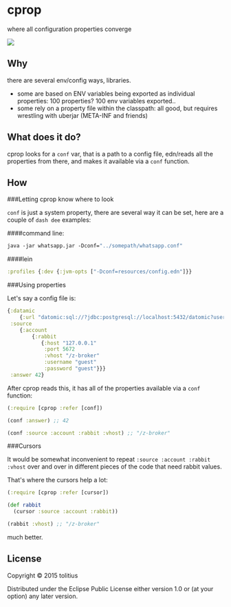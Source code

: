 # cprop

where all configuration properties converge

![](https://clojars.org/cprop/latest-version.svg)

## Why

there are several env/config ways, libraries. 

* some are based on ENV variables being exported as individual properties: 100 properties? 100 env variables exported.. 
* some rely on a property file within the classpath: all good, but requires wrestling with uberjar (META-INF and friends)

## What does it do?

cprop looks for a `conf` var, that is a path to a config file, edn/reads all the properties from there, and makes it available via a `conf` function.

## How

###Letting cprop know where to look

`conf` is just a system property, there are several way it can be set, here are a couple of `dash dee` examples:

####command line:

```clojure
java -jar whatsapp.jar -Dconf="../somepath/whatsapp.conf"
```

####lein

```clojure
:profiles {:dev {:jvm-opts ["-Dconf=resources/config.edn"]}}
```

###Using properties

Let's say a config file is:

```clojure
{:datamic 
    {:url "datomic:sql://?jdbc:postgresql://localhost:5432/datomic?user=datomic&password=datomic"}
 :source
    {:account
        {:rabbit
           {:host "127.0.0.1"
            :port 5672
            :vhost "/z-broker"
            :username "guest"
            :password "guest"}}}
 :answer 42}
```

After cprop reads this, it has all of the properties available via a `conf` function:

```clojure
(:require [cprop :refer [conf])
```
```clojure
(conf :answer) ;; 42

(conf :source :account :rabbit :vhost) ;; "/z-broker"
```

###Cursors

It would be somewhat inconvenient to repeat `:source :account :rabbit :vhost` over and over in different pieces of the code that need rabbit values.

That's where the cursors help a lot:

```clojure
(:require [cprop :refer [cursor])
```
```clojure
(def rabbit 
  (cursor :source :account :rabbit))

(rabbit :vhost) ;; "/z-broker"
```

much better.

## License

Copyright © 2015 tolitius

Distributed under the Eclipse Public License either version 1.0 or (at
your option) any later version.
